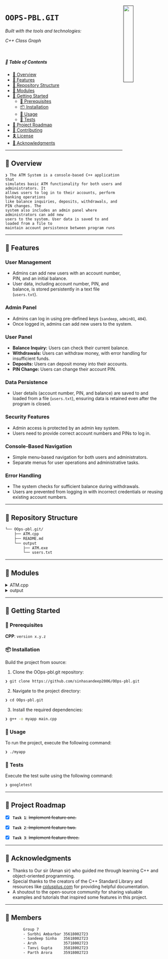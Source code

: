 [<img src="LLM" align="right" width="25%" padding-right="350">]()

# `OOPS-PBL.GIT`

<p align="left">
		<em>Built with the tools and technologies:</em>
</p>
<p>
<em>C++ </em>  <em>Class</em> <em>Graph </em>
	</p>

<br>

##### 🔗 Table of Contents

- [📍 Overview](#-overview)
- [👾 Features](#-features)
- [📂 Repository Structure](#-repository-structure)
- [🧩 Modules](#-modules)
- [🚀 Getting Started](#-getting-started)
    - [🔖 Prerequisites](#-prerequisites)
    - [📦 Installation](#-installation)
    - [🤖 Usage](#-usage)
    - [🧪 Tests](#-tests)
- [📌 Project Roadmap](#-project-roadmap)
- [🤝 Contributing](#-contributing)
- [🎗 License](#-license)
- [🙌 Acknowledgments](#-acknowledgments)

---

## 📍 Overview

<code>❯ The ATM System is a console-based C++ application that simulates basic ATM functionality for both users and administrators. It allows users to log in to their accounts, perform banking operations like balance inquiries, deposits, withdrawals, and PIN changes. The system also includes an admin panel where administrators can add new users to the system. User data is saved to and loaded from a file to maintain account persistence between program runs</code>

---

## 👾 Features

### User Management
- Admins can add new users with an account number, PIN, and an initial balance.
- User data, including account number, PIN, and balance, is stored persistently in a text file (`users.txt`).

### Admin Panel
- Admins can log in using pre-defined keys (`sandeep`, `admin01`, `404`).
- Once logged in, admins can add new users to the system.

### User Panel
- **Balance Inquiry:** Users can check their current balance.
- **Withdrawals:** Users can withdraw money, with error handling for insufficient funds.
- **Deposits:** Users can deposit money into their accounts.
- **PIN Change:** Users can change their account PIN.

### Data Persistence
- User details (account number, PIN, and balance) are saved to and loaded from a file (`users.txt`), ensuring data is retained even after the program is closed.

### Security Features
- Admin access is protected by an admin key system.
- Users need to provide correct account numbers and PINs to log in.

### Console-Based Navigation
- Simple menu-based navigation for both users and administrators.
- Separate menus for user operations and administrative tasks.

### Error Handling
- The system checks for sufficient balance during withdrawals.
- Users are prevented from logging in with incorrect credentials or reusing existing account numbers.


---

## 📂 Repository Structure

```sh
└── OOps-pbl.git/
    ├── ATM.cpp
    ├── README.md
    └── output
        ├── ATM.exe
        └── users.txt
```

---

## 🧩 Modules

<details closed><summary>ATM.cpp</summary>

| File        | Summary                                                                 |
| ----------- | ----------------------------------------------------------------------- |
| [ATM.cpp](https://github.com/sinhasandeep2006/OOps-pbl.git/blob/main/ATM.cpp) | Contains the main code for the ATM system, including user and admin functionalities. The program handles user operations such as login, balance inquiry, deposits, withdrawals, and PIN changes. It also contains the admin panel for adding new users and persists user data in a text file. |

</details>

<details closed><summary>output</summary>

| File         | Summary                                                                 |
| ------------ | ----------------------------------------------------------------------- |
| [users.txt](https://github.com/sinhasandeep2006/OOps-pbl.git/blob/main/output/users.txt) | Stores the account details (account number, PIN, and balance) of all users. This file is updated every time the program is run to maintain data persistence between sessions. |

</details>


---

## 🚀 Getting Started

### 🔖 Prerequisites

**CPP**: `version x.y.z`

### 📦 Installation

Build the project from source:

1. Clone the OOps-pbl.git repository:
```sh
❯ git clone https://github.com/sinhasandeep2006/OOps-pbl.git
```

2. Navigate to the project directory:
```sh
❯ cd OOps-pbl.git
```

3. Install the required dependencies:
```sh
❯ g++ -o myapp main.cpp
```

### 🤖 Usage

To run the project, execute the following command:

```sh
❯ ./myapp
```

### 🧪 Tests

Execute the test suite using the following command:

```sh
❯ googletest
```

---

## 📌 Project Roadmap

- [X] **`Task 1`**: <strike>Implement feature one.</strike>
- [X] **`Task 2`**:<strike> Implement feature two.</strike>
- [X] **`Task 3`**: <strike>Implement feature three.</strike>


---

## 🙌 Acknowledgments

- Thanks to Our sir (Aman sir) who guided me through learning C++ and object-oriented programming.
- Special thanks to the creators of the C++ Standard Library and resources like [cplusplus.com](https://www.cplusplus.com/) for providing helpful documentation.
- A shoutout to the open-source community for sharing valuable examples and tutorials that inspired some features in this project.

---

## 🕎 Members
```sh
        Group 7
        - Surbhi Ambarbar 35618002723
        - Sandeep Sinha   35618002723
        - Arsh            35718002723
        - Tanvi Gupta     35818002723
        - Parth Arora     35918002723
```